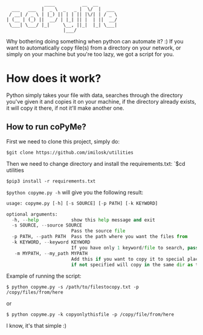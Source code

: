 ```
              ____          __  __       
  ___   ___  |  _ \  _   _ |  \/  |  ___ 
 / __| / _ \ | |_) || | | || |\/| | / _ \
| (__ | (_) ||  __/ | |_| || |  | ||  __/
 \___| \___/ |_|     \__, ||_|  |_| \___|
                     |___/

```
Why bothering doing something when python can automate it? :) If you want to automatically copy file(s) from a directory on your network, or simply on your machine but you're too lazy, we got a script for you.
# How does it work?
Python simply takes your file with data, searches through the directory you've given it and copies it on your machine, if the directory already exists, it will copy it there, if not it'll make another one. 

## How to run coPyMe?

First we need to clone this project, simply do:

`$git clone https://github.com/imilosk/utilities`

Then we need to change directory and install the requirements.txt:
`$cd utilities 

`$pip3 install -r requirements.txt`

`$python copyme.py -h` will give you the following result:
```python
usage: copyme.py [-h] [-s SOURCE] [-p PATH] [-k KEYWORD]

optional arguments:
  -h, --help            show this help message and exit
  -s SOURCE, --source SOURCE
                        Pass the source file
  -p PATH, --path PATH  Pass the path where you want the files from
  -k KEYWORD, --keyword KEYWORD
                        If you have only 1 keyword/file to search, pass it.
   -m MYPATH, --my_path MYPATH
                        Add this if you want to copy it to special place,
                        if not specified will copy in the same dir as the script
```

Example of running the script:

`$ python copyme.py -s /path/to/filestocopy.txt -p /copy/files/from/here`

or

`$ python copyme.py -k copyonlythisfile -p /copy/file/from/here`

I know, it's that simple :)
